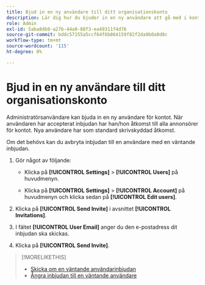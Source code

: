 ```yaml
---
title: Bjud in en ny användare till ditt organisationskonto
description: Lär dig hur du bjuder in en ny användare att gå med i kontot.
role: Admin
exl-id: 5aba8db8-a27b-44a0-88f3-ea49311f4d76
source-git-commit: bddc57155a5ccf64f6b864159f82f2da9b0a0d8c
workflow-type: tm+mt
source-wordcount: '115'
ht-degree: 0%

---
```


# Bjud in en ny användare till ditt organisationskonto

Administratörsanvändare kan bjuda in en ny användare för kontot. När användaren har accepterat inbjudan har han/hon åtkomst till alla annonsörer för kontot. Nya användare har som standard skrivskyddad åtkomst.

Om det behövs kan du avbryta inbjudan till en användare med en väntande inbjudan.

1. Gör något av följande:

   * Klicka på **[!UICONTROL Settings]** > **[!UICONTROL Users]** på huvudmenyn.

   * Klicka på **[!UICONTROL Settings]** > **[!UICONTROL Account]** på huvudmenyn och klicka sedan på **[!UICONTROL Edit users]**.

1. Klicka på **[!UICONTROL Send Invite]** i avsnittet **[!UICONTROL Invitations]**.

1. I fältet **[!UICONTROL User Email]** anger du den e-postadress dit inbjudan ska skickas.

1. Klicka på **[!UICONTROL Send Invite]**.

>[!MORELIKETHIS]
>
>* [Skicka om en väntande användarinbjudan](user-resend-invite.md)
>* [Ångra inbjudan till en väntande användare](user-uninvite.md)

<!-- >* [Edit User Permissions or Delete a User](user-edit.md) -->
